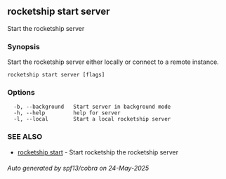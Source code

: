## rocketship start server

Start the rocketship server

### Synopsis

Start the rocketship server either locally or connect to a remote instance.

```
rocketship start server [flags]
```

### Options

```
  -b, --background   Start server in background mode
  -h, --help         help for server
  -l, --local        Start a local rocketship server
```

### SEE ALSO

* [rocketship start](rocketship_start.md)	 - Start rocketship the rocketship server

###### Auto generated by spf13/cobra on 24-May-2025
